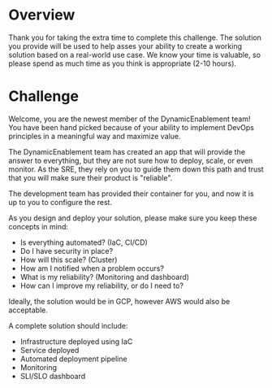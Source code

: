 # Overview

Thank you for taking the extra time to complete this challenge.  The solution you provide will be used to help asses your ability to create a working solution based on a real-world use case.  We know your time is valuable, so please spend as much time as you think is appropriate (2-10 hours).

# Challenge

Welcome, you are the newest member of the DynamicEnablement team! You have been hand picked because of your ability to implement DevOps principles in a meaningful way and maximize value.

The DynamicEnablement team has created an app that will provide the answer to everything, but they are not sure how to deploy, scale, or even monitor.  As the SRE, they rely on you to guide them down this path and trust that you will make sure their product is "reliable".

The development team has provided their container for you, and now it is up to you to configure the rest.

As you design and deploy your solution, please make sure you keep these concepts in mind:
* Is everything automated? (IaC, CI/CD)
* Do I have security in place?
* How will this scale? (Cluster)
* How am I notified when a problem occurs?
* What is my reliability? (Monitoring and dashboard)
* How can I improve my reliability, or do I need to?

Ideally, the solution would be in GCP, however AWS would also be acceptable.

A complete solution should include:
* Infrastructure deployed using IaC
* Service deployed
* Automated deployment pipeline
* Monitoring
* SLI/SLO dashboard


